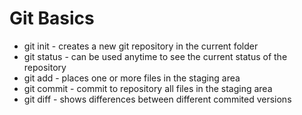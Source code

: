 # Git Basics

* git init - creates a new git repository in the current folder
* git status - can be used anytime to see the current status of the repository
* git add - places one or more files in the staging area
* git commit - commit to repository all files in the staging area
* git diff - shows differences between different commited versions